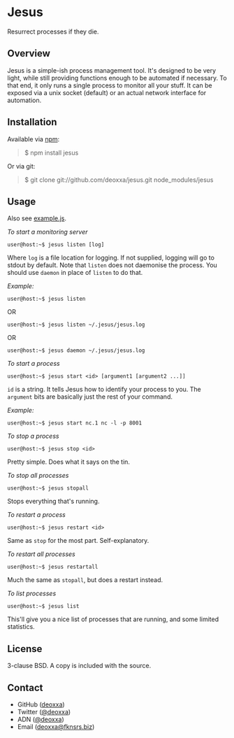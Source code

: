 Jesus
=====

Resurrect processes if they die.

Overview
--------

Jesus is a simple-ish process management tool. It's designed to be very light,
while still providing functions enough to be automated if necessary. To that
end, it only runs a single process to monitor all your stuff. It can be exposed
via a unix socket (default) or an actual network interface for automation.

Installation
------------

Available via [npm](http://npmjs.org/):

> $ npm install jesus

Or via git:

> $ git clone git://github.com/deoxxa/jesus.git node_modules/jesus

Usage
-----

Also see [example.js](https://github.com/deoxxa/jesus/blob/master/example.js).

_To start a monitoring server_

`user@host:~$ jesus listen [log]`

Where `log` is a file location for logging. If not supplied, logging will go to
stdout by default. Note that `listen` does not daemonise the process. You should
use `daemon` in place of `listen` to do that.

_Example:_

`user@host:~$ jesus listen`

OR

`user@host:~$ jesus listen ~/.jesus/jesus.log`

OR

`user@host:~$ jesus daemon ~/.jesus/jesus.log`

_To start a process_

`user@host:~$ jesus start <id> [argument1 [argument2 ...]]`

`id` is a string. It tells Jesus how to identify your process to you. The
`argument` bits are basically just the rest of your command.

_Example:_

`user@host:~$ jesus start nc.1 nc -l -p 8001`

_To stop a process_

`user@host:~$ jesus stop <id>`

Pretty simple. Does what it says on the tin.

_To stop all processes_

`user@host:~$ jesus stopall`

Stops everything that's running.

_To restart a process_

`user@host:~$ jesus restart <id>`

Same as `stop` for the most part. Self-explanatory.

_To restart all processes_

`user@host:~$ jesus restartall`

Much the same as `stopall`, but does a restart instead.

_To list processes_

`user@host:~$ jesus list`

This'll give you a nice list of processes that are running, and some limited
statistics.

License
-------

3-clause BSD. A copy is included with the source.

Contact
-------

* GitHub ([deoxxa](http://github.com/deoxxa))
* Twitter ([@deoxxa](http://twitter.com/deoxxa))
* ADN ([@deoxxa](https://alpha.app.net/deoxxa))
* Email ([deoxxa@fknsrs.biz](mailto:deoxxa@fknsrs.biz))
